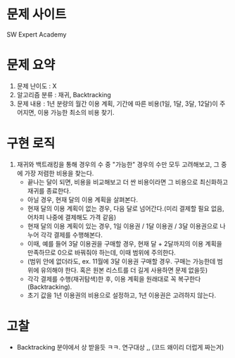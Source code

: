 # 문제 사이트
SW Expert Academy


# 문제 요약
1. 문제 난이도 : X
2. 알고리즘 분류 : 재귀, Backtracking
3. 문제 내용 : 1년 분량의 월간 이용 계획, 기간에 따른 비용(1일, 1달, 3달, 12달)이 주어지면, 이용 가능한 최소의 비용 찾기.

# 구현 로직

1. 재귀와 백트래킹을 통해 경우의 수 중 "가능한" 경우의 수만 모두 고려해보고, 그 중에 가장 저렴한 비용을 찾는다.
    - 끝나는 달이 되면, 비용을 비교해보고 더 싼 비용이라면 그 비용으로 최신화하고 재귀를 종료한다.
    - 아닐 경우, 현재 달의 이용 계획을 살펴본다.
    - 현재 달의 이용 계획이 없는 경우, 다음 달로 넘어간다.(미리 결제할 필요 없음, 어차피 나중에 결제해도 가격 같음)
    - 현재 달의 이용 계획이 있는 경우, 1일 이용권 / 1달 이용권 / 3달 이용권으로 나누어 각각 결제를 수행해본다.
    - 이때, 예를 들어 3달 이용권을 구매할 경우, 현재 달 + 2달까지의 이용 계획을 만족하므로 0으로 바꿔줘야 하는데, 이때 범위에 주의한다.
    - (범위 안에 없더라도, ex. 11월에 3달 이용권 구매할 경우. 구매는 가능한데 범위에 유의해야 한다. 혹은 원본 리스트를 더 길게 사용하면 문제 없을듯)
    - 각각 결제를 수행(재귀탐색)한 후, 이용 계획을 원래대로 꼭 복구한다(Backtracking).
    - 초기 값을 1년 이용권의 비용으로 설정하고, 1년 이용권은 고려하지 않는다.

# 고찰
- Backtracking 분야에서 상 받을듯 ㅋㅋ. 연구대상 ,, (코드 왜이리 더럽게 짜는겨)